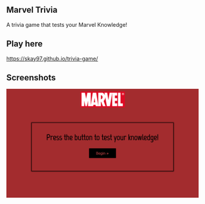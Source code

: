 ## Marvel Trivia
A trivia game that tests your Marvel Knowledge!
## Play here
https://skay97.github.io/trivia-game/
## Screenshots
![](assets/Images/Marvel-trivia.png)
